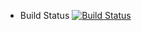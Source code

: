 
* Build Status
[![Build Status](http://16.29.148.107/:8080/buildStatus/icon?job=instavote%2Fworker-build)](http://16.29.148.107/:8080/job/instavote/job/worker-build/)
